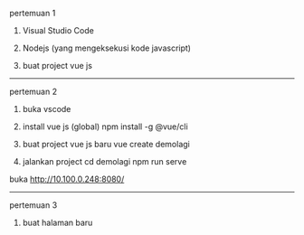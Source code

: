 pertemuan 1

1. Visual Studio Code
2. Nodejs (yang mengeksekusi kode javascript)

3. buat project vue js
---
pertemuan 2

1. buka vscode
2. install vue js (global)
npm install -g @vue/cli

3. buat project vue js baru
vue create demolagi

4. jalankan project
cd demolagi
npm run serve

buka http://10.100.0.248:8080/


---
pertemuan 3
1. buat halaman baru 

